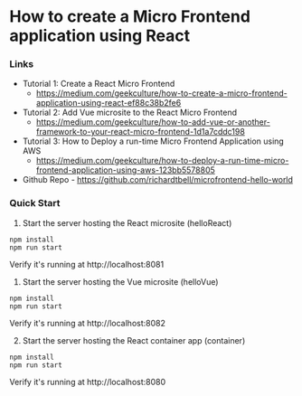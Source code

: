 # How to create a Micro Frontend application using React

### Links
* Tutorial 1: Create a React Micro Frontend 
  * https://medium.com/geekculture/how-to-create-a-micro-frontend-application-using-react-ef88c38b2fe6
* Tutorial 2: Add Vue microsite to the React Micro Frontend
  * https://medium.com/geekculture/how-to-add-vue-or-another-framework-to-your-react-micro-frontend-1d1a7cddc198
* Tutorial 3: How to Deploy a run-time Micro Frontend Application using AWS
  * https://medium.com/geekculture/how-to-deploy-a-run-time-micro-frontend-application-using-aws-123bb5578805
* Github Repo - https://github.com/richardtbell/microfrontend-hello-world

### Quick Start

1. Start the server hosting the React microsite (helloReact)
```shell
npm install
npm run start
```
Verify it's running at http://localhost:8081


1. Start the server hosting the Vue microsite (helloVue)
```shell
npm install
npm run start
```
Verify it's running at http://localhost:8082

2. Start the server hosting the React container app (container)
```shell
npm install
npm run start
```
Verify it's running at http://localhost:8080


